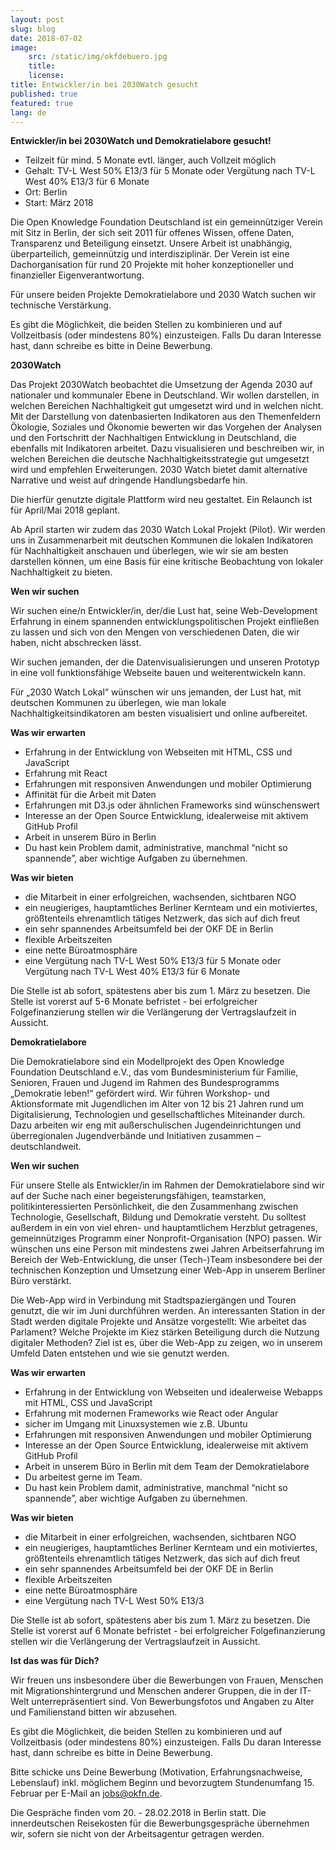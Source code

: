 ```yaml
---
layout: post
slug: blog
date: 2018-07-02
image: 
    src: /static/img/okfdebuero.jpg
    title: 
    license: 
title: Entwickler/in bei 2030Watch gesucht
published: true
featured: true
lang: de
---
```


<b>Entwickler/in bei  2030Watch und Demokratielabore gesucht!</b>

* Teilzeit für mind. 5 Monate evtl. länger, auch Vollzeit möglich
* Gehalt: TV-L West 50% E13/3 für 5 Monate oder Vergütung nach TV-L West 40% E13/3 für 6 Monate
* Ort: Berlin 
* Start: März 2018

Die Open Knowledge Foundation Deutschland ist ein gemeinnütziger Verein mit Sitz in Berlin, der sich seit 2011 für offenes Wissen, offene Daten, Transparenz und Beteiligung einsetzt. Unsere Arbeit ist unabhängig, überparteilich, gemeinnützig und interdisziplinär. Der Verein ist eine Dachorganisation für rund 20 Projekte mit hoher konzeptioneller und finanzieller Eigenverantwortung.

Für unsere beiden Projekte Demokratielabore und 2030 Watch suchen wir technische Verstärkung.

Es gibt die Möglichkeit, die beiden Stellen zu kombinieren und auf Vollzeitbasis (oder mindestens 80%) einzusteigen. Falls Du daran Interesse hast, dann schreibe es bitte in Deine Bewerbung.

**2030Watch** 

Das Projekt 2030Watch beobachtet die Umsetzung der Agenda 2030 auf nationaler und kommunaler Ebene in Deutschland. Wir wollen darstellen, in welchen Bereichen Nachhaltigkeit gut umgesetzt wird und in welchen nicht. Mit der Darstellung von datenbasierten Indikatoren aus den Themenfeldern Ökologie, Soziales und Ökonomie bewerten wir das Vorgehen der Analysen und den Fortschritt der Nachhaltigen Entwicklung in Deutschland, die ebenfalls mit Indikatoren arbeitet. Dazu visualisieren und beschreiben wir, in welchen Bereichen die deutsche Nachhaltigkeitsstrategie gut umgesetzt wird und empfehlen Erweiterungen. 2030 Watch bietet damit alternative Narrative und weist auf dringende Handlungsbedarfe hin.

Die hierfür genutzte digitale Plattform wird neu gestaltet. Ein Relaunch ist für April/Mai 2018 geplant.

Ab April starten wir zudem das 2030 Watch Lokal Projekt (Pilot). Wir werden uns in Zusammenarbeit mit deutschen Kommunen die lokalen Indikatoren für Nachhaltigkeit anschauen und überlegen, wie wir sie am besten darstellen können, um eine Basis für eine kritische Beobachtung von lokaler Nachhaltigkeit zu bieten.

**Wen wir suchen**

Wir suchen eine/n Entwickler/in, der/die Lust hat, seine Web-Development Erfahrung in einem spannenden entwicklungspolitischen Projekt einfließen zu lassen und sich von den Mengen von verschiedenen Daten, die wir haben, nicht abschrecken lässt.

Wir suchen jemanden, der die Datenvisualisierungen und unseren Prototyp in eine voll funktionsfähige Webseite bauen und weiterentwickeln kann.

Für „2030 Watch Lokal“ wünschen wir uns jemanden, der Lust hat, mit deutschen Kommunen zu überlegen, wie man lokale Nachhaltigkeitsindikatoren am besten visualisiert und online aufbereitet.

**Was wir erwarten**
* Erfahrung in der Entwicklung von Webseiten mit HTML, CSS und JavaScript
* Erfahrung mit React
* Erfahrungen mit responsiven Anwendungen und mobiler Optimierung
* Affinität für die Arbeit mit Daten
* Erfahrungen mit D3.js oder ähnlichen Frameworks sind wünschenswert
* Interesse an der Open Source Entwicklung, idealerweise mit aktivem GitHub Profil
* Arbeit in unserem Büro in Berlin
* Du hast kein Problem damit, administrative, manchmal “nicht so spannende”, aber wichtige Aufgaben zu übernehmen.

**Was wir bieten**
* die Mitarbeit in einer erfolgreichen, wachsenden, sichtbaren NGO
* ein neugieriges, hauptamtliches Berliner Kernteam und ein motiviertes, größtenteils ehrenamtlich tätiges Netzwerk, das sich auf dich freut
* ein sehr spannendes Arbeitsumfeld bei der OKF DE in Berlin
* flexible Arbeitszeiten
* eine nette Büroatmosphäre
* eine Vergütung nach TV-L West 50% E13/3 für 5 Monate oder Vergütung nach TV-L West 40% E13/3 für 6 Monate

Die Stelle ist ab sofort, spätestens aber bis zum 1. März zu besetzen. Die Stelle ist vorerst auf 5-6 Monate befristet - bei erfolgreicher Folgefinanzierung stellen wir die Verlängerung der Vertragslaufzeit in Aussicht.


**Demokratielabore**

Die Demokratielabore sind ein Modellprojekt des Open Knowledge Foundation Deutschland e.V., das vom Bundesministerium für Familie, Senioren, Frauen und Jugend im Rahmen des Bundesprogramms „Demokratie leben!“ gefördert wird. Wir führen Workshop- und Aktionsformate mit Jugendlichen im Alter von 12 bis 21 Jahren rund um Digitalisierung, Technologien und gesellschaftliches Miteinander durch. Dazu arbeiten wir eng mit außerschulischen Jugendeinrichtungen und überregionalen Jugendverbände und Initiativen zusammen – deutschlandweit.

**Wen wir suchen**

Für unsere Stelle als Entwickler/in im Rahmen der Demokratielabore sind wir auf der Suche nach einer begeisterungsfähigen, teamstarken, politikinteressierten Persönlichkeit, die den Zusammenhang zwischen Technologie, Gesellschaft, Bildung und Demokratie versteht. Du solltest außerdem in ein von viel ehren- und hauptamtlichem Herzblut getragenes, gemeinnütziges Programm einer Nonprofit-Organisation (NPO) passen. Wir wünschen uns eine Person mit mindestens zwei Jahren Arbeitserfahrung im Bereich der Web-Entwicklung, die unser (Tech-)Team insbesondere bei der technischen Konzeption und Umsetzung einer Web-App in unserem Berliner Büro verstärkt.

Die Web-App wird in Verbindung mit Stadtspaziergängen und Touren genutzt, die wir im Juni durchführen werden. An interessanten Station in der Stadt werden digitale Projekte und Ansätze vorgestellt: Wie arbeitet das Parlament? Welche Projekte im Kiez stärken Beteiligung durch die Nutzung digitaler Methoden? Ziel ist es, über die Web-App zu zeigen, wo in unserem Umfeld Daten entstehen und wie sie genutzt werden.

**Was wir erwarten**
* Erfahrung in der Entwicklung von Webseiten und idealerweise Webapps mit HTML, CSS und JavaScript
* Erfahrung mit modernen Frameworks wie React oder Angular
* sicher im Umgang mit Linuxsystemen wie z.B. Ubuntu
* Erfahrungen mit responsiven Anwendungen und mobiler Optimierung
* Interesse an der Open Source Entwicklung, idealerweise mit aktivem GitHub Profil
* Arbeit in unserem Büro in Berlin mit dem Team der Demokratielabore
* Du arbeitest gerne im Team.
* Du hast kein Problem damit, administrative, manchmal “nicht so spannende”, aber wichtige Aufgaben zu übernehmen.

**Was wir bieten**
* die Mitarbeit in einer erfolgreichen, wachsenden, sichtbaren NGO
* ein neugieriges, hauptamtliches Berliner Kernteam und ein motiviertes, größtenteils ehrenamtlich tätiges Netzwerk, das sich auf dich freut
* ein sehr spannendes Arbeitsumfeld bei der OKF DE in Berlin
* flexible Arbeitszeiten
* eine nette Büroatmosphäre
* eine Vergütung nach TV-L West 50% E13/3

Die Stelle ist ab sofort, spätestens aber bis zum 1. März zu besetzen. Die Stelle ist vorerst auf 6 Monate befristet - bei erfolgreicher Folgefinanzierung stellen wir die Verlängerung der Vertragslaufzeit in Aussicht.

**Ist das was für Dich?**

Wir freuen uns insbesondere über die Bewerbungen von Frauen, Menschen mit Migrationshintergrund und Menschen anderer Gruppen, die in der IT-Welt unterrepräsentiert sind. Von Bewerbungsfotos und Angaben zu Alter und Familienstand bitten wir abzusehen.

Es gibt die Möglichkeit, die beiden Stellen zu kombinieren und auf Vollzeitbasis (oder mindestens 80%) einzusteigen. Falls Du daran Interesse hast, dann schreibe es bitte in Deine Bewerbung.

Bitte schicke uns Deine Bewerbung (Motivation, Erfahrungsnachweise, Lebenslauf) inkl. möglichem Beginn und bevorzugtem Stundenumfang 15. Februar per E-Mail an jobs@okfn.de.

Die Gespräche finden vom 20. - 28.02.2018 in Berlin statt. Die innerdeutschen Reisekosten für die Bewerbungsgespräche übernehmen wir, sofern sie nicht von der Arbeitsagentur getragen werden.

